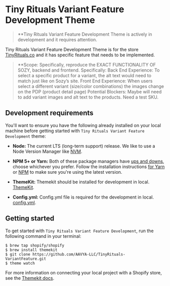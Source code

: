# Tiny Rituals Variant Feature Development Theme

> **Tiny Rituals Variant Feature Development Theme is actively in development and it requires attention.

Tiny Rituals Variant Feature Development Theme is for the store [TinyRituals.co](https://tinyrituals.co) and it has specific feature that needs to be implemented.

> **Scope: Specifically, reproduce the EXACT FUNCTIONALITY OF SOZY, backend and frontend. Specifically:
Back End Experience:
To select a specific product for a variant, the alt text would need to match just like on Sozy’s site.
Front End Experience:
When users select a different variant (size/color combinations) the images change on the PDP (product detail page)
Potential Blockers: Maybe will need to add variant images and alt text to the products. Need a test SKU.

## Development requirements

You'll want to ensure you have the following already installed on your local machine before getting started with `Tiny Rituals Variant Feature Development` theme:

- **Node:** The current LTS (long-term support) release. We like to use a Node Version Manager like [NVM](https://github.com/creationix/nvm).

- **NPM 5+ or Yarn:** Both of these package managers have [ups and downs](https://blog.risingstack.com/yarn-vs-npm-node-js-package-managers/), choose whichever you prefer. Follow the installation instructions [for Yarn](https://yarnpkg.com/en/docs/install) or [NPM](https://www.npmjs.com/get-npm) to make sure you're using the latest version.

- **ThemeKit:** Themekit should be installed for development in local. [ThemeKit](https://shopify.github.io/themekit/).

- **Config.yml:** Config.yml file is required for the development in local. [config.yml](https://shopify.github.io/themekit/configuration/).

## Getting started

To get started with `Tiny Rituals Variant Feature Development`, run the following command in your terminal:

```
$ brew tap shopify/shopify
$ brew install themekit
$ git clone https://github.com/AAVYA-LLC/TinyRituals-VariantFeature.git
$ theme watch
```

For more information on connecting your local project with a Shopify store, see the [Themekit docs](https://shopify.github.io/themekit/#configure-an-existing-theme).

